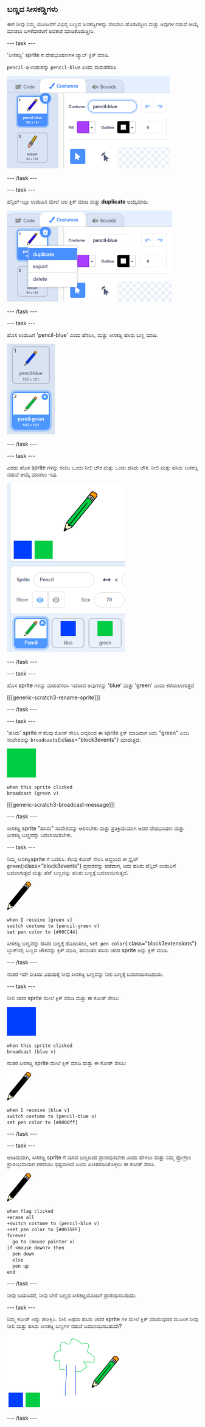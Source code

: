## ಬಣ್ಣದ ಸೀಸಕಡ್ಡಿ‌ಗಳು

ಈಗ ನೀವು ನಿಮ್ಮ ಯೋಜನೆಗೆ ವಿಭಿನ್ನ ಬಣ್ಣದ ಸೀಸಕಡ್ಡಿ‌ಗಳನ್ನು ಸೇರಿಸಲು ಹೊರಟಿದ್ದೀರಿ ಮತ್ತು ಅವುಗಳ ನಡುವೆ ಆಯ್ಕೆ ಮಾಡಲು ಬಳಕೆದಾರರಿಗೆ ಅವಕಾಶ ಮಾಡಿಕೊಡುತ್ತೀರಿ.

--- task ---

'ಸೀಸಕಡ್ಡಿ' sprite ‌ನ ವೇಷಭೂಷಣಗಳ ಟ್ಯಾಬ್ ಕ್ಲಿಕ್ ಮಾಡಿ.

`pencil-a` ಉಡುಪನ್ನು `pencil-blue` ಎಂದು ಮರುಹೆಸರಿಸಿ

![rename-pencil](images/rename-pencil.png)

--- /task ---

--- task ---

ಪೆನ್ಸಿಲ್-ಬ್ಲೂ ಉಡುಪಿನ ಮೇಲೆ ಬಲ ಕ್ಲಿಕ್ ಮಾಡಿ ಮತ್ತು **duplicate** ಆಯ್ಕೆಮಾಡಿ.

![screenshot](images/paint-blue-duplicate.png)

--- /task ---

--- task ---

ಹೊಸ ಉಡುಪಿಗೆ 'pencil-blue' ಎಂದು ಹೆಸರಿಸಿ, ಮತ್ತು ಸೀಸಕಡ್ಡಿ ಹಸಿರು ಬಣ್ಣ ಮಾಡಿ.

![screenshot](images/paint-pencil-green.png)

--- /task ---

--- task ---

ಎರಡು ಹೊಸ sprite ಗಳನ್ನು ರಚಿಸಿ: ಒಂದು ನೀಲಿ ಚೌಕ ಮತ್ತು ಒಂದು ಹಸಿರು ಚೌಕ. ನೀಲಿ ಮತ್ತು ಹಸಿರು ಸೀಸಕಡ್ಡಿ ನಡುವೆ ಆಯ್ಕೆ ಮಾಡಲು ಇವು.

![screenshot](images/paint-selectors.png)

--- /task ---

--- task ---

ಹೊಸ sprite ‌ಗಳನ್ನು ಮರುಹೆಸರಿಸಿ ಇದರಿಂದ ಅವುಗಳನ್ನು 'blue' ಮತ್ತು 'green' ಎಂದು ಕರೆಯಲಾಗುತ್ತದೆ

[[[generic-scratch3-rename-sprite]]]

--- /task ---

--- task ---

'ಹಸಿರು' sprite ಗೆ ಕೆಲವು ಕೋಡ್ ಸೇರಿಸಿ ಆದ್ದರಿಂದ ಈ sprite ಕ್ಲಿಕ್ ಮಾಡಿದಾಗ ಅದು "green" ಎಂಬ ಸಂದೇಶವನ್ನು `broadcasts`{:class="block3events"} ಮಾಡುತ್ತದೆ.

![green square](images/green_square.png)

```blocks3
when this sprite clicked
broadcast (green v)
```

[[[generic-scratch3-broadcast-message]]]

--- /task ---

ಸೀಸಕಡ್ಡಿ sprite "ಹಸಿರು" ಸಂದೇಶವನ್ನು ಆಲಿಸಬೇಕು ಮತ್ತು ಪ್ರತಿಕ್ರಿಯೆಯಾಗಿ ಅದರ ವೇಷಭೂಷಣ ಮತ್ತು ಸೀಸಕಡ್ಡಿ ಬಣ್ಣವನ್ನು ಬದಲಾಯಿಸಬೇಕು.

--- task ---

ನಿಮ್ಮ ಸೀಸಕಡ್ಡಿsprite ಗೆ ಬದಲಿಸಿ. ಕೆಲವು ಕೋಡ್ ಸೇರಿಸಿ ಆದ್ದರಿಂದ ಈ ಸ್ಪ್ರೈಟ್ `green`{:class="block3events"} ಪ್ರಸಾರವನ್ನು ಪಡೆದಾಗ, ಅದು ಹಸಿರು ಪೆನ್ಸಿಲ್ ಉಡುಪಿಗೆ ಬದಲಾಗುತ್ತದೆ ಮತ್ತು ಪೆನ್ ಬಣ್ಣವನ್ನು ಹಸಿರು ಬಣ್ಣಕ್ಕೆ ಬದಲಾಯಿಸುತ್ತದೆ.

![pencil](images/pencil.png)

```blocks3
when I receive [green v]
switch costume to (pencil-green v)
set pen color to [#00CC44]
```

ಸೀಸಕಡ್ಡಿ ಬಣ್ಣವನ್ನು ಹಸಿರು ಬಣ್ಣಕ್ಕೆ ಹೊಂದಿಸಲು, `set pen color`{:class="block3extensions"} ಬ್ಲಾಕ್‌ನಲ್ಲಿ ಬಣ್ಣದ ಚೌಕವನ್ನು ಕ್ಲಿಕ್ ಮಾಡಿ, ತದನಂತರ ಹಸಿರು ಚದರ sprite ಅನ್ನು ಕ್ಲಿಕ್ ಮಾಡಿ.

--- /task ---

ನಂತರ ಇದೇ ರೀತಿಯ ವಿಷಯಕ್ಕೆ ನೀವು ಸೀಸಕಡ್ಡಿ ಬಣ್ಣವನ್ನು ನೀಲಿ ಬಣ್ಣಕ್ಕೆ ಬದಲಾಯಿಸಬಹುದು.

--- task ---

ನೀಲಿ ಚದರ sprite ಮೇಲೆ ಕ್ಲಿಕ್ ಮಾಡಿ ಮತ್ತು ಈ ಕೋಡ್ ಸೇರಿಸಿ:

![blue_square](images/blue_square.png)

```blocks3
when this sprite clicked
broadcast (blue v)
```

ನಂತರ ಸೀಸಕಡ್ಡಿ sprite ಮೇಲೆ ಕ್ಲಿಕ್ ಮಾಡಿ ಮತ್ತು ಈ ಕೋಡ್ ಸೇರಿಸಿ:

![pencil](images/pencil.png)

```blocks3
when I receive [blue v]
switch costume to (pencil-blue v)
set pen color to [#0000ff]
```

--- /task ---

--- task ---

ಅಂತಿಮವಾಗಿ, ಸೀಸಕಡ್ಡಿ sprite ‌ಗೆ ಯಾವ ಬಣ್ಣದಿಂದ ಪ್ರಾರಂಭಿಸಬೇಕು ಎಂದು ಹೇಳಲು ಮತ್ತು ನಿಮ್ಮ ಪ್ರೋಗ್ರಾಂ ಪ್ರಾರಂಭವಾದಾಗ ಪರದೆಯು ಸ್ಪಷ್ಟವಾಗಿದೆ ಎಂದು ಖಚಿತಪಡಿಸಿಕೊಳ್ಳಲು ಈ ಕೋಡ್ ಸೇರಿಸಿ.

![pencil](images/pencil.png)

```blocks3
when flag clicked
+erase all
+switch costume to (pencil-blue v)
+set pen color to [#0035FF]
forever
  go to (mouse pointer v)
if <mouse down?> then
  pen down
  else
  pen up
end
```

--- /task ---

ನೀವು ಬಯಸಿದರೆ, ನೀವು ಬೇರೆ ಬಣ್ಣದ ಸೀಸಕಡ್ಡಿ‌ಯೊಂದಿಗೆ ಪ್ರಾರಂಭಿಸಬಹುದು.

--- task ---

ನಿಮ್ಮ ಕೋಡ್ ಅನ್ನು ಪರೀಕ್ಷಿಸಿ. ನೀಲಿ ಅಥವಾ ಹಸಿರು ಚದರ sprite ಗಳ ಮೇಲೆ ಕ್ಲಿಕ್ ಮಾಡುವುದರ ಮೂಲಕ ನೀವು ನೀಲಿ ಮತ್ತು ಹಸಿರು ಸೀಸಕಡ್ಡಿ ಬಣ್ಣಗಳ ನಡುವೆ ಬದಲಾಯಿಸಬಹುದೇ?

![screenshot](images/paint-pens-test.png)

--- /task ---